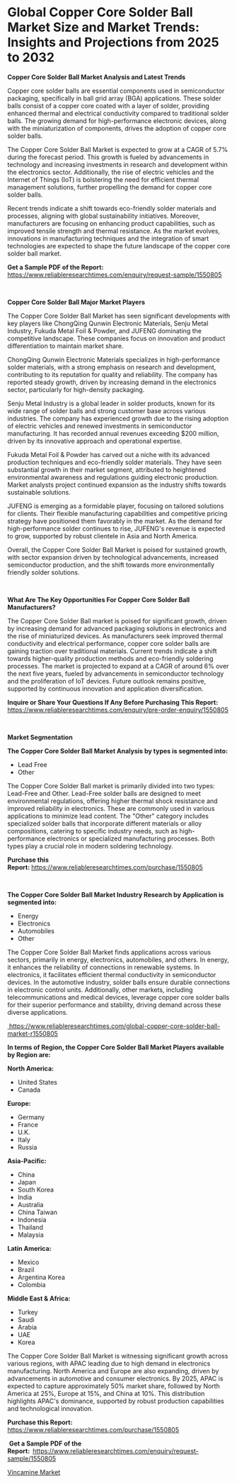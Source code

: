 <p><h1>Global Copper Core Solder Ball Market Size and Market Trends: Insights and Projections from 2025 to 2032</h1></p><p><strong>Copper Core Solder Ball Market Analysis and Latest Trends</strong></p>
<p><p>Copper core solder balls are essential components used in semiconductor packaging, specifically in ball grid array (BGA) applications. These solder balls consist of a copper core coated with a layer of solder, providing enhanced thermal and electrical conductivity compared to traditional solder balls. The growing demand for high-performance electronic devices, along with the miniaturization of components, drives the adoption of copper core solder balls.</p><p>The Copper Core Solder Ball Market is expected to grow at a CAGR of 5.7% during the forecast period. This growth is fueled by advancements in technology and increasing investments in research and development within the electronics sector. Additionally, the rise of electric vehicles and the Internet of Things (IoT) is bolstering the need for efficient thermal management solutions, further propelling the demand for copper core solder balls.</p><p>Recent trends indicate a shift towards eco-friendly solder materials and processes, aligning with global sustainability initiatives. Moreover, manufacturers are focusing on enhancing product capabilities, such as improved tensile strength and thermal resistance. As the market evolves, innovations in manufacturing techniques and the integration of smart technologies are expected to shape the future landscape of the copper core solder ball market.</p></p>
<p><strong>Get a Sample PDF of the Report:&nbsp;</strong> <a href="https://www.reliableresearchtimes.com/enquiry/request-sample/1550805?utm_campaign=2220&utm_medium=2&utm_source=Github&utm_content=ia&utm_term=31032025&utm_id=copper-core-solder-ball">https://www.reliableresearchtimes.com/enquiry/request-sample/1550805</a></p>
<p>&nbsp;</p>
<p><strong>Copper Core Solder Ball Major Market Players</strong></p>
<p><p>The Copper Core Solder Ball Market has seen significant developments with key players like ChongQing Qunwin Electronic Materials, Senju Metal Industry, Fukuda Metal Foil & Powder, and JUFENG dominating the competitive landscape. These companies focus on innovation and product differentiation to maintain market share.</p><p>ChongQing Qunwin Electronic Materials specializes in high-performance solder materials, with a strong emphasis on research and development, contributing to its reputation for quality and reliability. The company has reported steady growth, driven by increasing demand in the electronics sector, particularly for high-density packaging.</p><p>Senju Metal Industry is a global leader in solder products, known for its wide range of solder balls and strong customer base across various industries. The company has experienced growth due to the rising adoption of electric vehicles and renewed investments in semiconductor manufacturing. It has recorded annual revenues exceeding $200 million, driven by its innovative approach and operational expertise.</p><p>Fukuda Metal Foil & Powder has carved out a niche with its advanced production techniques and eco-friendly solder materials. They have seen substantial growth in their market segment, attributed to heightened environmental awareness and regulations guiding electronic production. Market analysts project continued expansion as the industry shifts towards sustainable solutions.</p><p>JUFENG is emerging as a formidable player, focusing on tailored solutions for clients. Their flexible manufacturing capabilities and competitive pricing strategy have positioned them favorably in the market. As the demand for high-performance solder continues to rise, JUFENG's revenue is expected to grow, supported by robust clientele in Asia and North America.</p><p>Overall, the Copper Core Solder Ball Market is poised for sustained growth, with sector expansion driven by technological advancements, increased semiconductor production, and the shift towards more environmentally friendly solder solutions.</p></p>
<p>&nbsp;</p>
<p><strong>What Are The Key Opportunities For Copper Core Solder Ball Manufacturers?</strong></p>
<p><p>The Copper Core Solder Ball market is poised for significant growth, driven by increasing demand for advanced packaging solutions in electronics and the rise of miniaturized devices. As manufacturers seek improved thermal conductivity and electrical performance, copper core solder balls are gaining traction over traditional materials. Current trends indicate a shift towards higher-quality production methods and eco-friendly soldering processes. The market is projected to expand at a CAGR of around 6% over the next five years, fueled by advancements in semiconductor technology and the proliferation of IoT devices. Future outlook remains positive, supported by continuous innovation and application diversification.</p></p>
<p><strong>Inquire or Share Your Questions If Any Before Purchasing This Report:</strong> <a href="https://www.reliableresearchtimes.com/enquiry/pre-order-enquiry/1550805?utm_campaign=2220&utm_medium=2&utm_source=Github&utm_content=ia&utm_term=31032025&utm_id=copper-core-solder-ball">https://www.reliableresearchtimes.com/enquiry/pre-order-enquiry/1550805</a></p>
<p>&nbsp;</p>
<p><strong>Market Segmentation</strong></p>
<p><strong>The Copper Core Solder Ball Market Analysis by types is segmented into:</strong></p>
<p><ul><li>Lead Free</li><li>Other</li></ul></p>
<p><p>The Copper Core Solder Ball market is primarily divided into two types: Lead-Free and Other. Lead-Free solder balls are designed to meet environmental regulations, offering higher thermal shock resistance and improved reliability in electronics. These are commonly used in various applications to minimize lead content. The "Other" category includes specialized solder balls that incorporate different materials or alloy compositions, catering to specific industry needs, such as high-performance electronics or specialized manufacturing processes. Both types play a crucial role in modern soldering technology.</p></p>
<p><strong>Purchase this Report:&nbsp;</strong><a href="https://www.reliableresearchtimes.com/purchase/1550805?utm_campaign=2220&utm_medium=2&utm_source=Github&utm_content=ia&utm_term=31032025&utm_id=copper-core-solder-ball">https://www.reliableresearchtimes.com/purchase/1550805</a></p>
<p>&nbsp;</p>
<p><strong>The Copper Core Solder Ball Market Industry Research by Application is segmented into:</strong></p>
<p><ul><li>Energy</li><li>Electronics</li><li>Automobiles</li><li>Other</li></ul></p>
<p><p>The Copper Core Solder Ball Market finds applications across various sectors, primarily in energy, electronics, automobiles, and others. In energy, it enhances the reliability of connections in renewable systems. In electronics, it facilitates efficient thermal conductivity in semiconductor devices. In the automotive industry, solder balls ensure durable connections in electronic control units. Additionally, other markets, including telecommunications and medical devices, leverage copper core solder balls for their superior performance and stability, driving demand across these diverse applications.</p></p>
<p><a href="https://www.reliableresearchtimes.com/global-copper-core-solder-ball-market-r1550805?utm_campaign=2220&utm_medium=2&utm_source=Github&utm_content=ia&utm_term=31032025&utm_id=copper-core-solder-ball">&nbsp;https://www.reliableresearchtimes.com/global-copper-core-solder-ball-market-r1550805</a></p>
<p><strong>In terms of Region, the Copper Core Solder Ball Market Players available by Region are:</strong></p>
<p>
    <p> <strong> North America: </strong>
        <ul>
            <li>United States</li>
            <li>Canada</li>
        </ul>
        </p> 
    <p> <strong> Europe: </strong>
        <ul>
            <li>Germany</li>
            <li>France</li>
            <li>U.K.</li>
            <li>Italy</li>
            <li>Russia</li>
        </ul>
        </p> 
    <p> <strong> Asia-Pacific: </strong>
        <ul>
            <li>China</li>
            <li>Japan</li>
            <li>South Korea</li>
            <li>India</li>
            <li>Australia</li>
            <li>China Taiwan</li>
            <li>Indonesia</li>
            <li>Thailand</li>
            <li>Malaysia</li>
        </ul>
        </p> 
    <p> <strong> Latin America: </strong>
        <ul>
            <li>Mexico</li>
            <li>Brazil</li>
            <li>Argentina Korea</li>
            <li>Colombia</li>
        </ul>
        </p> 
    <p> <strong> Middle East & Africa: </strong>
        <ul>
            <li>Turkey</li>
            <li>Saudi</li>
            <li>Arabia</li>
            <li>UAE</li>
            <li>Korea</li>
        </ul>
    </p>
    </p>
<p><p>The Copper Core Solder Ball Market is witnessing significant growth across various regions, with APAC leading due to high demand in electronics manufacturing. North America and Europe are also expanding, driven by advancements in automotive and consumer electronics. By 2025, APAC is expected to capture approximately 50% market share, followed by North America at 25%, Europe at 15%, and China at 10%. This distribution highlights APAC's dominance, supported by robust production capabilities and technological innovation.</p></p>
<p><strong>Purchase this Report: </strong><a href="https://www.reliableresearchtimes.com/purchase/1550805?utm_campaign=2220&utm_medium=2&utm_source=Github&utm_content=ia&utm_term=31032025&utm_id=copper-core-solder-ball">https://www.reliableresearchtimes.com/purchase/1550805</a></p>
<p>&nbsp;<strong>Get a Sample PDF of the Report:&nbsp;&nbsp;</strong><a href="https://www.reliableresearchtimes.com/enquiry/request-sample/1550805?utm_campaign=2220&utm_medium=2&utm_source=Github&utm_content=ia&utm_term=31032025&utm_id=copper-core-solder-ball">https://www.reliableresearchtimes.com/enquiry/request-sample/1550805</a></p>
<p><strong></strong></p>
<p><p><a href="https://github.com/jerhoskinson197676/Market-Research-Report-List-1/blob/main/vincamine-market.md?utm_campaign=2220&utm_medium=2&utm_source=Github&utm_content=ia&utm_term=31032025&utm_id=copper-core-solder-ball">Vincamine Market</a></p></p>